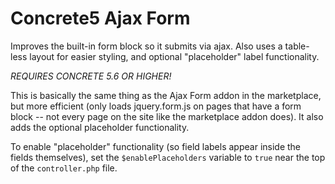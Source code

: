 # Concrete5 Ajax Form
Improves the built-in form block so it submits via ajax. Also uses a table-less layout for easier styling, and optional "placeholder" label functionality.

*REQUIRES CONCRETE 5.6 OR HIGHER!*

This is basically the same thing as the Ajax Form addon in the marketplace, but more efficient (only loads jquery.form.js on pages that have a form block -- not every page on the site like the marketplace addon does). It also adds the optional placeholder functionality.

To enable "placeholder" functionality (so field labels appear inside the fields themselves), set the `$enablePlaceholders` variable to `true` near the top of the `controller.php` file.
